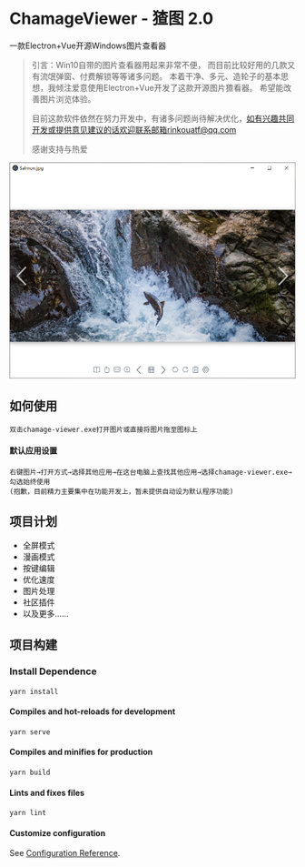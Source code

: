 # ChamageViewer - 猹图 2.0
一款Electron+Vue开源Windows图片查看器

> 引言：Win10自带的图片查看器用起来非常不便， 而目前比较好用的几款又有流氓弹窗、付费解锁等等诸多问题。
> 本着干净、多元、造轮子的基本思想，我倾注爱意使用Electron+Vue开发了这款开源图片猹看器。
> 希望能改善图片浏览体验。
> 
> 目前这款软件依然在努力开发中，有诸多问题尚待解决优化，如有兴趣共同开发或提供意见建议的话欢迎联系邮箱rinkouatf@qq.com
> 
> 感谢支持与热爱


![图片展示](./img/showcase.png)

## 如何使用
```
双击chamage-viewer.exe打开图片或直接将图片拖至图标上
```
#### 默认应用设置
```
右键图片→打开方式→选择其他应用→在这台电脑上查找其他应用→选择chamage-viewer.exe→勾选始终使用
(抱歉，目前精力主要集中在功能开发上，暂未提供自动设为默认程序功能)
```

## 项目计划
+ 全屏模式
+ 漫画模式
+ 按键编辑
+ 优化速度
+ 图片处理
+ 社区插件
+ 以及更多……

## 项目构建

### Install Dependence
```
yarn install
```

#### Compiles and hot-reloads for development
```
yarn serve
```

#### Compiles and minifies for production
```
yarn build
```

#### Lints and fixes files
```
yarn lint
```

#### Customize configuration
See [Configuration Reference](https://cli.vuejs.org/config/).
